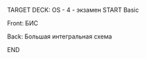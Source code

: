 TARGET DECK: OS - 4 - экзамен
START
Basic

Front: БИС 

Back: Большая интегральная схема
<!--ID: 1663488760936-->
END
